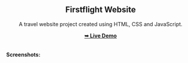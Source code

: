 <h2 align="center">Firstflight Website</h2>
<div align="center">
<p>A travel website project created using HTML, CSS and JavaScript.</p>
<a href="https://github.com/ArpitMallah09/project_flightweb/edit/" target="_blank"><strong>➥ Live Demo</strong></a>
</div> <br/><br/>
<b>Screenshots:</b> <br/><br/>

